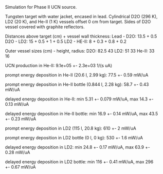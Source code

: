 Simulation for Phase II UCN source.

Tungsten target with water jacket, encased in lead.
Cylindrical D2O (296 K), LD2 (20 K), and He-II (1 K) vessels offset 0 cm from target.
Sides of D2O vessel covered with graphite reflectors.

Distances above target (cm) + vessel wall thickness:
Lead - D2O: 13.5 + 0.5
D2O - LD2: 15 + 0.5 + 1 + 0.5
LD2 - HE-II: 8 + 0.3 + 0.8 + 0.2

Outer vessel sizes (cm) - height, radius:
D2O: 82.5 43
LD2: 51 33
He-II: 33 16

UCN production in He-II:
9.1e+05 +- 2.3e+03 1/(s uA)

prompt energy deposition in He-II (20.6 l, 2.99 kg):
77.5 +- 0.59 mW/uA

prompt energy deposition in He-II bottle (0.844 l, 2.28 kg):
58.7 +- 0.43 mW/uA

delayed energy deposition in He-II:
min 5.31 +- 0.079 mW/uA, max 14.3 +- 0.13 mW/uA

delayed energy deposition in He-II bottle:
min 16.9 +- 0.14 mW/uA, max 43.5 +- 0.23 mW/uA

prompt energy deposition in LD2 (115 l, 20.8 kg):
610 +- 2 mW/uA

prompt energy deposition in LD2 bottle (0 l, 0 kg):
530 +- 1.6 mW/uA

delayed energy deposition in LD2:
min 24.8 +- 0.17 mW/uA, max 63.9 +- 0.28 mW/uA

delayed energy deposition in LD2 bottle:
min 116 +- 0.41 mW/uA, max 296 +- 0.67 mW/uA

